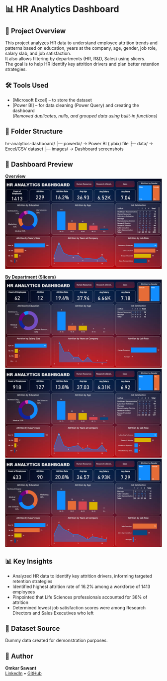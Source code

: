 # 📊 HR Analytics Dashboard

## 📌 Project Overview
This project analyzes HR data to understand employee attrition trends and patterns based on education, years at the company, age, gender, job role, salary slab, and job satisfaction.  
It also allows filtering by departments (HR, R&D, Sales) using slicers.  
The goal is to help HR identify key attrition drivers and plan better retention strategies.

## 🛠 Tools Used
- [Microsoft Excel] – to store the dataset  
- [Power BI] – for data cleaning (Power Query) and creating the dashboard  
  *(Removed duplicates, nulls, and grouped data using built-in functions)*

## 📂 Folder Structure
hr-analytics-dashboard/
├─ powerbi/ -> Power BI (.pbix) file
├─ data/ -> Excel/CSV dataset
├─ images/ -> Dashboard screenshots


## 📸 Dashboard Preview
**Overview**
![Overview](images/overview.png)

**By Department (Slicers)**
![HR](images/hr_department.png)
![R&D](images/rnd_department.png)
![Sales](images/sales_department.png)

## 📊 Key Insights
- Analyzed HR data to identify key attrition drivers, informing targeted retention strategies  
- Identified highest attrition rate of 16.2% among a workforce of 1413 employees  
- Pinpointed that Life Sciences professionals accounted for 38% of attrition  
- Determined lowest job satisfaction scores were among Research Directors and Sales Executives who left

## 📎 Dataset Source
Dummy data created for demonstration purposes.

## 👤 Author
**Omkar Sawant**  
[LinkedIn](https://www.linkedin.com/in/omkar-sawant-9118742ab/) • [GitHub](https://github.com/OmSawant98)

